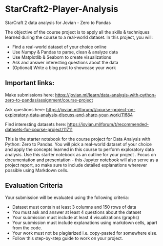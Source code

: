 # StarCraft2-Player-Analysis
StarCraft 2 data analysis for Jovian - Zero to Pandas

The objective of the course project is to apply all the skills & techniques learned during the course to a real-world dataset. In this project, you will:
- Find a real-world dataset of your choice online
- Use Numpy & Pandas to parse, clean & analyze data
- Use Matplotlib & Seaborn to create visualizations
- Ask and answer interesting questions about the data
- (Optional) Write a blog post to showcase your work

## Important links:

Make submissions here: https://jovian.ml/learn/data-analysis-with-python-zero-to-pandas/assignment/course-project

Ask questions here: https://jovian.ml/forum/t/course-project-on-exploratory-data-analysis-discuss-and-share-your-work/11684

Find interesting datasets here: https://jovian.ml/forum/t/recommended-datasets-for-course-project/11711


This is the starter notebook for the course project for Data Analysis with Python: Zero to Pandas. You will pick a real-world dataset of your choice and apply the concepts learned in this course to perform exploratory data analysis. Use this starter notebook as an outline for your project . Focus on documentation and presentation - this Jupyter notebook will also serve as a project report, so make sure to include detailed explanations wherever possible using Markdown cells.


## Evaluation Criteria
Your submission will be evaluated using the following criteria:

- Dataset must contain at least 3 columns and 150 rows of data
- You must ask and answer at least 4 questions about the dataset
- Your submission must include at least 4 visualizations (graphs)
- Your submission must include explanations using markdown cells, apart from the code.
- Your work must not be plagiarized i.e. copy-pasted for somewhere else.
- Follow this step-by-step guide to work on your project.

